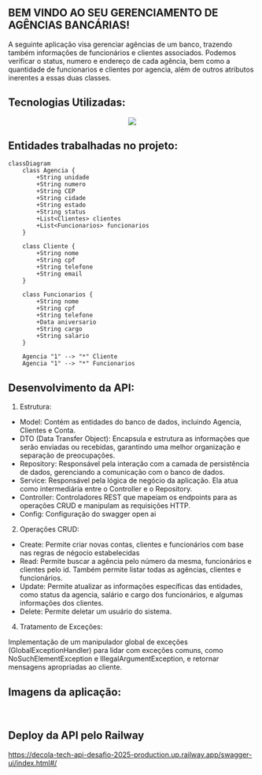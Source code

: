 ## BEM VINDO AO SEU GERENCIAMENTO DE AGÊNCIAS BANCÁRIAS!
A seguinte aplicação visa gerenciar agências de um banco, trazendo também informaçôes de funcionários e clientes associados. Podemos verificar o status, numero e endereço de cada agência, bem como a quantidade de funcionarios e clientes por agencia, além de outros atributos inerentes a essas duas classes.

## Tecnologias Utilizadas:

 <p align="center">
  <a href="https://skillicons.dev">
    <img src="https://skillicons.dev/icons?i=java,spring,postgresql,maven,railway" />
  </a>
</p>

## Entidades trabalhadas no projeto:
```mermaid
classDiagram
    class Agencia {
        +String unidade
        +String numero
        +String CEP
        +String cidade
        +String estado
        +String status
        +List<Clientes> clientes
        +List<Funcionarios> funcionarios
    }

    class Cliente {
        +String nome
        +String cpf
        +String telefone
        +String email
    }

    class Funcionarios {
        +String nome
        +String cpf
        +String telefone
        +Data aniversario
        +String cargo
        +String salario
    }

    Agencia "1" --> "*" Cliente
    Agencia "1" --> "*" Funcionarios
```
## Desenvolvimento da API:

1. Estrutura:

 - Model: Contém as entidades do banco de dados, incluindo Agencia, Clientes e Conta.
 - DTO (Data Transfer Object): Encapsula e estrutura as informações que serão enviadas ou recebidas, garantindo uma melhor organização e separação de preocupações.
 - Repository: Responsável pela interação com a camada de persistência de dados, gerenciando a comunicação com o banco de dados.
 - Service: Responsável pela lógica de negócio da aplicação. Ela atua como intermediária entre o Controller e o Repository.
 - Controller: Controladores REST que mapeiam os endpoints para as operações CRUD e manipulam as requisições HTTP.
 - Config: Configuração do swagger open ai

2. Operações CRUD:

 - Create: Permite criar novas contas, clientes e funcionários com base nas regras de négocio estabelecidas
 - Read: Permite buscar a agência pelo número da mesma, funcionários e clientes pelo id. Também permite listar todas as agências, clientes e funcionários.
 - Update: Permite atualizar as informações específicas das entidades, como status da agencia, salário e cargo dos funcionários, e algumas informações dos clientes.
 - Delete: Permite deletar um usuário do sistema.
 
4. Tratamento de Exceções:

 Implementação de um manipulador global de exceções (GlobalExceptionHandler) para lidar com exceções comuns, como NoSuchElementException e IllegalArgumentException, e retornar mensagens apropriadas ao cliente.

## Imagens da aplicação:
 <img src="">
 <img src="">
 <img src="">
 <img src="">

 ## Deploy da API pelo Railway
https://decola-tech-api-desafio-2025-production.up.railway.app/swagger-ui/index.html#/

